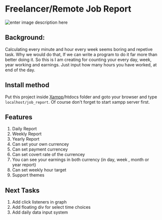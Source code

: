 # Freelancer/Remote Job Report
![enter image description here](https://gitlab.com/mmar58/job_report/-/blob/main/output/job_report.PNG)
## Background:
Calculating every minute and hour every week seems boring and repetive task. Why we would do that, If we can write a program to do it far more than better doing it. So this is I am creating for counting your every day, week, year working and earnings. Just input how many hours you have worked, at end of the day.
## Install method
Put this project inside [Xampp](https://www.apachefriends.org/download.html)/htdocs folder and goto your browser and type `localhost/job_report`. Of course don't forget to start xampp server first.
## Features

 1. Daily Report
 2. Weekly Report
 3. Yearly Report
 4. Can set your own currencey
 5. Can set payment currencey
 6. Can set covert rate of the currencey
 7. You can see your earnings in both currency (in day, week , month or year report)
 8. Can set weekly hour target
 9. Support themes
## Next Tasks
 1. Add click listeners in graph
 2. Add floating div for select time choices
 3. Add daily data input system
